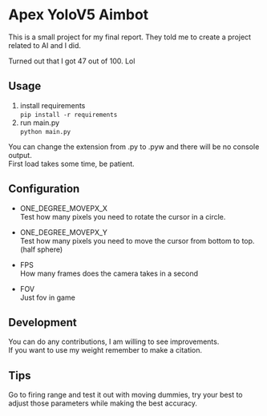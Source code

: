 # Apex YoloV5 Aimbot

This is a small project for my final report. They told me to create a project related to AI and I did.  

Turned out that I got 47 out of 100. Lol

## Usage
1. install requirements  
   `pip install -r requirements`
2. run main.py  
   `python main.py`

You can change the extension from .py to .pyw and there will be no console output.  
First load takes some time, be patient.

## Configuration
- ONE_DEGREE_MOVEPX_X  
Test how many pixels you need to rotate the cursor in a circle. 

- ONE_DEGREE_MOVEPX_Y  
Test how many pixels you need to move the cursor from bottom to top. (half sphere)

- FPS  
How many frames does the camera takes in a second

- FOV  
Just fov in game 

## Development

You can do any contributions, I am willing to see improvements.   
If you want to use my weight remember to make a citation.

## Tips

Go to firing range and test it out with moving dummies, try your best to adjust those parameters while making the best accuracy.

